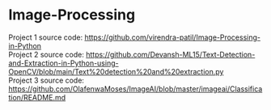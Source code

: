 # Image-Processing

Project 1 source code: https://github.com/virendra-patil/Image-Processing-in-Python <br>
Project 2 source code: https://github.com/Devansh-ML15/Text-Detection-and-Extraction-in-Python-using-OpenCV/blob/main/Text%20detection%20and%20extraction.py <br>
Project 3 source code: https://github.com/OlafenwaMoses/ImageAI/blob/master/imageai/Classification/README.md
